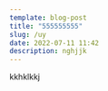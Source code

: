 ```yaml
---
template: blog-post
title: "555555555"
slug: /uy
date: 2022-07-11 11:42
description: nghjjk
---
```

kkhklkkj
